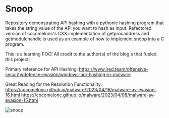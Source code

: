 # Snoop
Repository demonstrating API hashing with a pythonic hashing program that takes the string value of the API you want to hash as input. Refactored version of cocomelonc's CXX implementation of getprocaddress and getmodulehandle is used as an example of how to implement snoop into a C program.

This is a learning POC! All credit to the author(s) of the blog's that fueled this project:

Primary reference for API Hashing:
https://www.ired.team/offensive-security/defense-evasion/windows-api-hashing-in-malware

Great Reading for the Resolution Functionality:
https://cocomelonc.github.io/malware/2023/04/16/malware-av-evasion-16.html
https://cocomelonc.github.io/malware/2023/04/08/malware-av-evasion-15.html


![snoop](https://github.com/user-attachments/assets/b4f652a6-9f11-45d3-9011-4dc42120cc90)
